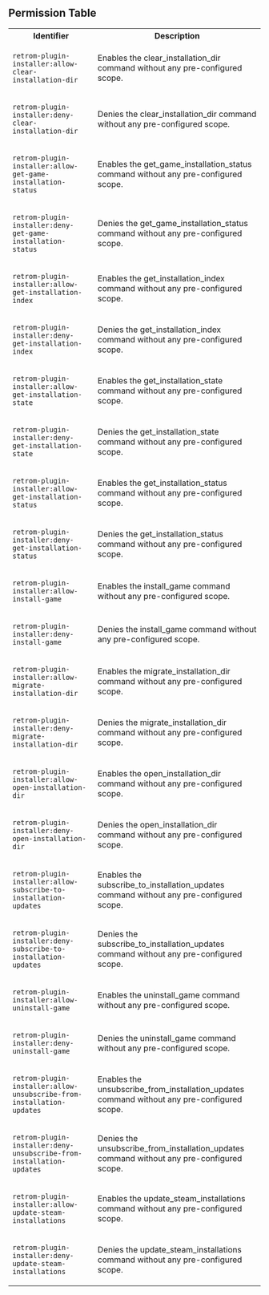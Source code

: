 ## Permission Table

<table>
<tr>
<th>Identifier</th>
<th>Description</th>
</tr>


<tr>
<td>

`retrom-plugin-installer:allow-clear-installation-dir`

</td>
<td>

Enables the clear_installation_dir command without any pre-configured scope.

</td>
</tr>

<tr>
<td>

`retrom-plugin-installer:deny-clear-installation-dir`

</td>
<td>

Denies the clear_installation_dir command without any pre-configured scope.

</td>
</tr>

<tr>
<td>

`retrom-plugin-installer:allow-get-game-installation-status`

</td>
<td>

Enables the get_game_installation_status command without any pre-configured scope.

</td>
</tr>

<tr>
<td>

`retrom-plugin-installer:deny-get-game-installation-status`

</td>
<td>

Denies the get_game_installation_status command without any pre-configured scope.

</td>
</tr>

<tr>
<td>

`retrom-plugin-installer:allow-get-installation-index`

</td>
<td>

Enables the get_installation_index command without any pre-configured scope.

</td>
</tr>

<tr>
<td>

`retrom-plugin-installer:deny-get-installation-index`

</td>
<td>

Denies the get_installation_index command without any pre-configured scope.

</td>
</tr>

<tr>
<td>

`retrom-plugin-installer:allow-get-installation-state`

</td>
<td>

Enables the get_installation_state command without any pre-configured scope.

</td>
</tr>

<tr>
<td>

`retrom-plugin-installer:deny-get-installation-state`

</td>
<td>

Denies the get_installation_state command without any pre-configured scope.

</td>
</tr>

<tr>
<td>

`retrom-plugin-installer:allow-get-installation-status`

</td>
<td>

Enables the get_installation_status command without any pre-configured scope.

</td>
</tr>

<tr>
<td>

`retrom-plugin-installer:deny-get-installation-status`

</td>
<td>

Denies the get_installation_status command without any pre-configured scope.

</td>
</tr>

<tr>
<td>

`retrom-plugin-installer:allow-install-game`

</td>
<td>

Enables the install_game command without any pre-configured scope.

</td>
</tr>

<tr>
<td>

`retrom-plugin-installer:deny-install-game`

</td>
<td>

Denies the install_game command without any pre-configured scope.

</td>
</tr>

<tr>
<td>

`retrom-plugin-installer:allow-migrate-installation-dir`

</td>
<td>

Enables the migrate_installation_dir command without any pre-configured scope.

</td>
</tr>

<tr>
<td>

`retrom-plugin-installer:deny-migrate-installation-dir`

</td>
<td>

Denies the migrate_installation_dir command without any pre-configured scope.

</td>
</tr>

<tr>
<td>

`retrom-plugin-installer:allow-open-installation-dir`

</td>
<td>

Enables the open_installation_dir command without any pre-configured scope.

</td>
</tr>

<tr>
<td>

`retrom-plugin-installer:deny-open-installation-dir`

</td>
<td>

Denies the open_installation_dir command without any pre-configured scope.

</td>
</tr>

<tr>
<td>

`retrom-plugin-installer:allow-subscribe-to-installation-updates`

</td>
<td>

Enables the subscribe_to_installation_updates command without any pre-configured scope.

</td>
</tr>

<tr>
<td>

`retrom-plugin-installer:deny-subscribe-to-installation-updates`

</td>
<td>

Denies the subscribe_to_installation_updates command without any pre-configured scope.

</td>
</tr>

<tr>
<td>

`retrom-plugin-installer:allow-uninstall-game`

</td>
<td>

Enables the uninstall_game command without any pre-configured scope.

</td>
</tr>

<tr>
<td>

`retrom-plugin-installer:deny-uninstall-game`

</td>
<td>

Denies the uninstall_game command without any pre-configured scope.

</td>
</tr>

<tr>
<td>

`retrom-plugin-installer:allow-unsubscribe-from-installation-updates`

</td>
<td>

Enables the unsubscribe_from_installation_updates command without any pre-configured scope.

</td>
</tr>

<tr>
<td>

`retrom-plugin-installer:deny-unsubscribe-from-installation-updates`

</td>
<td>

Denies the unsubscribe_from_installation_updates command without any pre-configured scope.

</td>
</tr>

<tr>
<td>

`retrom-plugin-installer:allow-update-steam-installations`

</td>
<td>

Enables the update_steam_installations command without any pre-configured scope.

</td>
</tr>

<tr>
<td>

`retrom-plugin-installer:deny-update-steam-installations`

</td>
<td>

Denies the update_steam_installations command without any pre-configured scope.

</td>
</tr>
</table>
